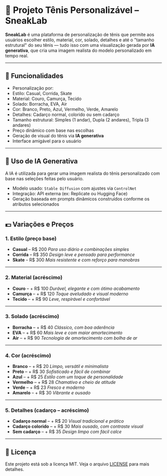 # 👟 Projeto Tênis Personalizável – SneakLab

**SneakLab** é uma plataforma de personalização de tênis que permite aos usuários escolher estilo, material, cor, solado, detalhes e até o "tamanho estrutural" do seu tênis — tudo isso com uma visualização gerada por **IA generativa**, que cria uma imagem realista do modelo personalizado em tempo real.

---

## 🚀 Funcionalidades

- Personalização por:
- Estilo: Casual, Corrida, Skate
- Material: Couro, Camurça, Tecido
- Solado: Borracha, EVA, Air
- Cor: Branco, Preto, Azul, Vermelho, Verde, Amarelo
- Detalhes: Cadarço normal, colorido ou sem cadarço
- Tamanho estrutural: Simples (1 andar), Dupla (2 andares), Tripla (3 andares)
- Preço dinâmico com base nas escolhas
- Geração de visual do tênis via **IA generativa**
- Interface amigável para o usuário

---

## 🧠 Uso de IA Generativa

A IA é utilizada para gerar uma imagem realista do tênis personalizado com base nas seleções feitas pelo usuário.

- Modelo usado: `Stable Diffusion` com ajustes via `ControlNet`
- Integração: API externa (ex: Replicate ou Hugging Face)
- Geração baseada em prompts dinâmicos construídos conforme os atributos selecionados

---

## 💵 Variações e Preços

### 1. Estilo (preço base)
- **Casual** – R$ 200
*Para uso diário e combinações simples*
- **Corrida** – R$ 350
*Design leve e pensado para performance*
- **Skate** – R$ 300
*Mais resistente e com reforço para manobras*

---

### 2. Material (acréscimo)
- **Couro** – + R$ 100
*Durável, elegante e com ótimo acabamento*
- **Camurça** – + R$ 120
*Toque aveludado e visual moderno*
- **Tecido** – + R$ 90
*Leve, respirável e confortável*

---

### 3. Solado (acréscimo)
- **Borracha** – + R$ 40
*Clássico, com boa aderência*
- **EVA** – + R$ 60
*Mais leve e com maior amortecimento*
- **Air** – + R$ 90
*Tecnologia de amortecimento com bolha de ar*

---

### 4. Cor (acréscimo)

- **Branco** – + R$ 20
*Limpo, versátil e minimalista*
- **Preto** – + R$ 30
*Sofisticado e fácil de combinar*
- **Azul** – + R$ 25
*Estilo com um toque de personalidade*
- **Vermelho** – + R$ 28
*Chamativo e cheio de atitude*
- **Verde** – + R$ 23
*Fresco e moderno*
- **Amarelo** – + R$ 30
*Vibrante e ousado*

---

### 5. Detalhes (cadarço – acréscimo)
- **Cadarço normal** – + R$ 20
*Visual tradicional e prático*
- **Cadarço colorido** – + R$ 30
*Mais ousado, com contraste visual*
- **Sem cadarço** – + R$ 35
*Design limpo com fácil calce*

---


## 📄 Licença

Este projeto está sob a licença MIT. Veja o arquivo [LICENSE](LICENSE) para mais detalhes.
